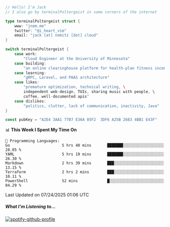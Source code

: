 ```go
// Hello! I'm Jack
// I also go by terminalPoltergeist in some corners of the internet

type terminalPoltergeist struct {
    www: "jnem.me"
    twitter: "@i_heart_vim"
    email: "jack [at] nemitz [dot] cloud"
}

switch terminalPoltergeist {
    case work:
        "Cloud Engineer at the University of Minnesota"
    case building:
        "an online clearinghouse platform for health-plan fitness incentive programs"
    case learning:
        "gRPC, Laravel, and PAAS architecture"
    case likes:
        "premature optimization, technical writing, \
        independent web-design, TUIs, sharing music with people, \
        coffee, well-documented apis"
    case dislikes:
        "politics, clutter, lack of communication, inactivity, Java"
}

const pubKey = "A2E4 3AA1 77B7 E36A 05F2  3DF6 A25B 2683 4BB1 E43F"
```

<!--START_SECTION:waka-->
📊 **This Week I Spent My Time On** 

```text
💬 Programming Languages: 
Go                       5 hrs 40 mins       ███████░░░░░░░░░░░░░░░░░░   28.05 % 
YAML                     5 hrs 19 mins       ███████░░░░░░░░░░░░░░░░░░   26.30 % 
Markdown                 2 hrs 39 mins       ███░░░░░░░░░░░░░░░░░░░░░░   13.15 % 
Terraform                2 hrs 2 mins        ███░░░░░░░░░░░░░░░░░░░░░░   10.11 % 
PowerShell               52 mins             █░░░░░░░░░░░░░░░░░░░░░░░░   04.29 % 
```


 Last Updated on 07/24/2025 01:06 UTC
<!--END_SECTION:waka-->

##### What I'm Listening to...

[![spotify-github-profile](https://jnem.me/listening-item?maxAge=2592000)](https://jnem.me/listening)
